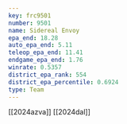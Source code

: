 ```yaml
---
key: frc9501
number: 9501
name: Sidereal Envoy
epa_end: 18.28
auto_epa_end: 5.11
teleop_epa_end: 11.41
endgame_epa_end: 1.76
winrate: 0.5357
district_epa_rank: 554
district_epa_percentile: 0.6924
type: Team
---
```

[[2024azva]]
[[2024dal]]

